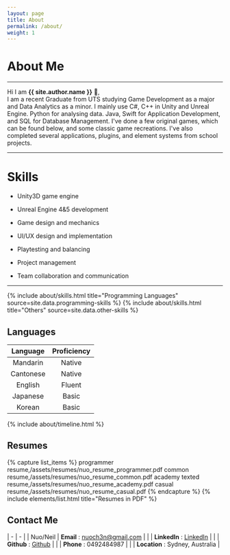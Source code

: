 ```yaml
---
layout: page
title: About
permalink: /about/
weight: 1
---
```


# **About Me**


---

Hi I am **{{ site.author.name }}** :wave:,<br>
I am a recent Graduate from UTS studying Game Development as a major and Data Analytics as a minor. I mainly use C#, C++ in Unity and Unreal Engine. Python for analysing data. Java, Swift for Application Development, and SQL for Database Management. I've done a few original games, which can be found below, and some classic game recreations. I've also completed several applications, plugins, and element systems from school projects.

---

# Skills
- Unity3D game engine
- Unreal Engine 4&5 development

- Game design and mechanics
- UI/UX design and implementation
- Playtesting and balancing

- Project management
- Team collaboration and communication
 
--- 

<div class="row">
{% include about/skills.html title="Programming Languages" source=site.data.programming-skills %}
{% include about/skills.html title="Others" source=site.data.other-skills %}
</div>


## Languages

| Language | Proficiency |
| :---: |:---:|
| Mandarin | Native |
| Cantonese | Native |
| English | Fluent |
| Japanese | Basic |
| Korean | Basic |




<div class="row">
{% include about/timeline.html %}
</div>

## Resumes
{% capture list_items %}
programmer resume,/assets/resumes/nuo_resume_programmer.pdf
common resume,/assets/resumes/nuo_resume_common.pdf
academy texted resume,/assets/resumes/nuo_resume_academy.pdf
casual resume,/assets/resumes/nuo_resume_casual.pdf
{% endcapture %}
{% include elements/list.html title="Resumes in PDF" %}

## Contact Me

| - | - |
| Nuo/Neil | **Email** : [nuoch3n@gmail.com](mailto:nuoch3n@gmail.com) |
| | **LinkedIn** : [LinkedIn](https://www.linkedin.com/in/nuochen27/) |
| | **Github** : [Github](https://www.github.com/nuochen27) |
| | **Phone** : 0492484987 |
| | **Location** : Sydney, Australia |